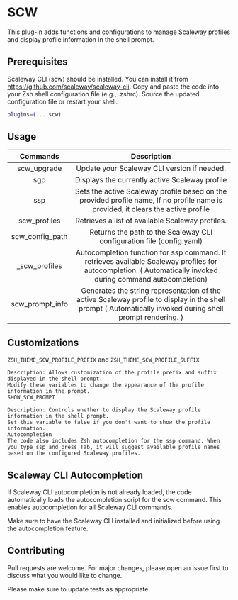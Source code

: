 # SCW
This plug-in adds functions and configurations to manage Scaleway profiles and display profile information in the shell prompt.

## Prerequisites
Scaleway CLI (scw) should be installed. You can install it from https://github.com/scaleway/scaleway-cli.
Copy and paste the code into your Zsh shell configuration file (e.g., .zshrc).
Source the updated configuration file or restart your shell.

```bash
plugins=(... scw)
```

## Usage

| Commands | Description          |
| :---------------: |:---------------:|
| scw_upgrade  | Update your Scaleway CLI version if needed.      | 
| sgp  |   Displays the currently active Scaleway profile        |
| ssp <profilename> |      Sets the active Scaleway profile based on the provided profile name, If no profile name is provided, it clears the active profile       |
| scw_profiles  | Retrieves a list of available Scaleway profiles.          | 
| scw_config_path  | Returns the path to the Scaleway CLI configuration file (config.yaml)             |
| _scw_profiles  | Autocompletion function for ssp command. It retrieves available Scaleway profiles for autocompletion. ( Automatically invoked during command autocompletion)         | 
| scw_prompt_info  | Generates the string representation of the active Scaleway profile to display in the shell prompt ( Automatically invoked during shell prompt rendering. )            |

## Customizations

```ZSH_THEME_SCW_PROFILE_PREFIX``` and ```ZSH_THEME_SCW_PROFILE_SUFFIX```

```
Description: Allows customization of the profile prefix and suffix displayed in the shell prompt.
Modify these variables to change the appearance of the profile information in the prompt.
SHOW_SCW_PROMPT

Description: Controls whether to display the Scaleway profile information in the shell prompt.
Set this variable to false if you don't want to show the profile information.
Autocompletion
The code also includes Zsh autocompletion for the ssp command. When you type ssp and press Tab, it will suggest available profile names based on the configured Scaleway profiles.
```

## Scaleway CLI Autocompletion

If Scaleway CLI autocompletion is not already loaded, the code automatically loads the autocompletion script for the scw command. This enables autocompletion for all Scaleway CLI commands.

Make sure to have the Scaleway CLI installed and initialized before using the autocompletion feature.

## Contributing

Pull requests are welcome. For major changes, please open an issue first
to discuss what you would like to change.

Please make sure to update tests as appropriate.


